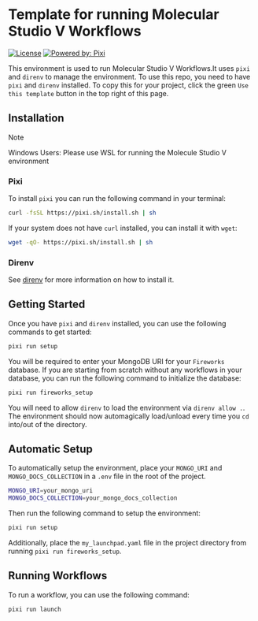 # Template for running Molecular Studio V Workflows

[![License](https://img.shields.io/github/license/rowansci/rowan-sample-env)](https://github.com/rowansci/rowan-sample-env/blob/master/LICENSE)
[![Powered by: Pixi](https://img.shields.io/badge/Powered_by-Pixi-facc15)](https://pixi.sh)

This environment is used to run Molecular Studio V Workflows.It uses `pixi` and `direnv` to manage the environment. To use this repo, you need to have `pixi` and `direnv` installed. To copy this for your project, click the green `Use this template` button in the top right of this page.

## Installation

> [!NOTE]
> Windows Users: Please use WSL for running the Molecule Studio V environment

### Pixi

To install `pixi` you can run the following command in your terminal:

```sh
curl -fsSL https://pixi.sh/install.sh | sh
```

If your system does not have `curl` installed, you can install it with `wget`:

```sh
wget -qO- https://pixi.sh/install.sh | sh
```

### Direnv

See [direnv](https://direnv.net/) for more information on how to install it.

## Getting Started

Once you have `pixi` and `direnv` installed, you can use the following commands to get started:

```sh
pixi run setup
```

You will be required to enter your MongoDB URI for your `Fireworks` database. If you are starting from scratch without any workflows in your database, you can run the following command to initialize the database:

```sh
pixi run fireworks_setup
```

You will need to allow `direnv` to load the environment via `direnv allow .`. The environment should now automagically load/unload every time you `cd` into/out of the directory.

## Automatic Setup

To automatically setup the environment, place your `MONGO_URI` and `MONGO_DOCS_COLLECTION` in a `.env` file in the root of the project.

```sh
MONGO_URI=your_mongo_uri
MONGO_DOCS_COLLECTION=your_mongo_docs_collection
```

Then run the following command to setup the environment:

```sh
pixi run setup
```

Additionally, place the `my_launchpad.yaml` file in the project directory from running `pixi run fireworks_setup`.

## Running Workflows

To run a workflow, you can use the following command:

```sh
pixi run launch
```
